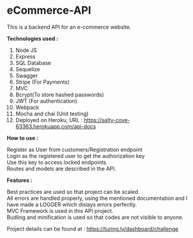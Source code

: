 # eCommerce-API

This is a backend API for an e-commerce website.

<b>Technologies used : </b>

1. Node JS
2. Express
3. SQL Database
4. Sequelize
5. Swagger
6. Stripe (For Payments)
7. MVC
8. Bcrypt(To store hashed passwords)
9. JWT (For authentication)
10. Webpack
11. Mocha and chai (Unit testing)
12. Deployed on Heroku, URL : https://salty-cove-63363.herokuapp.com/api-docs

<b>How to use : </b>

Register as User from customers/Registration endpoint<br />
Login as the registered user to get the authorization key<br />
Use this key to access locked endpoints.<br />
Routes and models are described in the API.<br />

<b>Features :</b>

Best practices are used so that project can be scaled.<br />
All errors are handled properly, using the mentioned documentation and I have made a LOGGER which dislays errors perfectly.<br />
MVC Framework is used in this API project.<br />
Budling and minification is used so that codes are not visible to anyone.<br />

Project details can be found at : https://turing.ly/dashboard/challenge

